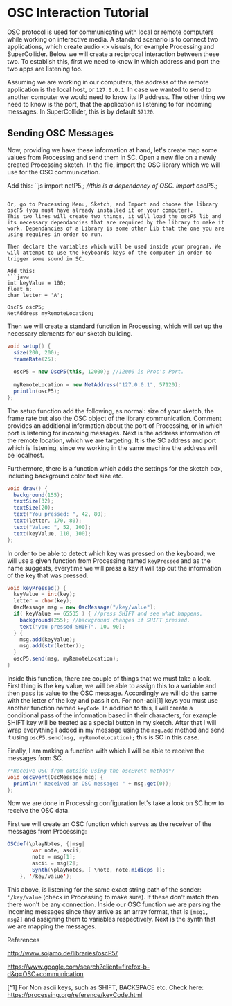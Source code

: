 # OSC Interaction Tutorial
OSC protocol is used for communicating with local or remote computers while working on interactive media. 
A standard scenario is to connect two applications, which create audio <> visuals, for example Processing and SuperCollider.
Below we will create a reciprocal interaction between these two. To establish this, first we need to know in which address and port
the two apps are listening too. 

Assuming we are working in our computers, the address of the remote application is the local host, or `127.0.0.1`.
In case we wanted to send to another computer we would need to know its IP address. 
The other thing we need to know is the port, that the application is listening to for incoming messages. In SuperCollider, this is by default `57120`.

## Sending OSC Messages
Now, providing we have these information at hand, let's create map some values from Processing and send them in SC.
Open a new file on a newly created Processing sketch. In the file, import the OSC library which we will use for the OSC communication.

Add this: 
``js 
import netP5.*; //this is a dependancy of OSC.
import oscP5.*;
```

Or, go to Processing Menu, Sketch, and Import and choose the library oscP5 (you must have already installed it on your computer).
This two lines will create two things, it will load the oscP5 lib and its necessary dependancies that are required by the library to make it work. Dependancies of a Library is some other Lib that the one you are using requires in order to run.

Then declare the variables which will be used inside your program. We will attempt to use the keyboards keys of the computer in order to trigger some sound in SC.

Add this:
```java 
int keyValue = 100;
float m;
char letter = 'A';

OscP5 oscP5;
NetAddress myRemoteLocation;
```

Then we will create a standard function in Processing, which will set up the necessary elements for our sketch building.
```java 
void setup() {
  size(200, 200);
  frameRate(25);
  
  oscP5 = new OscP5(this, 12000); //12000 is Proc's Port.
  
  myRemoteLocation = new NetAddress("127.0.0.1", 57120);
  println(oscP5);
};
```
The setup function add the following, as normal: size of your sketch, the frame rate but also the OSC object of the library communication. Comment provides an additional information about the port of Processing, or in which port is listening for incoming messages.
Next is the address information of the remote location, which we are targeting. It is the SC address and port which is listening, since we working in the same machine the address will be localhost.

Furthermore, there is a function which adds the settings for the sketch box, including background color text size etc.
```java
void draw() {
  background(155);
  textSize(32);
  textSize(20);
  text("You pressed: ", 42, 80);
  text(letter, 170, 80);
  text("Value: ", 52, 100);
  text(keyValue, 110, 100); 
};
```

In order to be able to detect which key was pressed on the keyboard, we will use a given function from Processing named `keyPressed` and as the name suggests, everytime we will press a key it will tap out the information of the key that was pressed.
```java
void keyPressed() {
  keyValue = int(key);
  letter = char(key);
  OscMessage msg = new OscMessage("/key/value");
  if( keyValue == 65535 ) { //press SHIFT and see what happens.
    background(255); //background changes if SHIFT pressed.
    text("you pressed SHIFT", 10, 90);
  } {
    msg.add(keyValue);
    msg.add(str(letter));
  }
  oscP5.send(msg, myRemoteLocation);
}
```
Inside this function, there are couple of things that we must take a look. First thing is the key value, we will be able to assign this to a variable and then pass its value to the OSC message.
Accordingly we will do the same with the letter of the key and pass it on. For non-acii[1] keys you must use another function named `keyCode`.
In addition to this, I will create a conditional pass of the information based in their characters, for example SHIFT key will be treated as a special button in my sketch.
After that I will wrap everything I added in my message using the `msg.add` method and send it using `oscP5.send(msg, myRemoteLocation);` this is SC in this case.

Finally, I am making a function with which I will be able to receive the messages from SC.
```java
/*Receive OSC from outside using the oscEvent method*/
void oscEvent(OscMessage msg) { 
  println(" Received an OSC message: " + msg.get(0));
};
```

Now we are done in Processing configuration let's take a look on SC how to receive the OSC data.

First we will create an OSC function which serves as the receiver of the messages from Processing:
```java
OSCdef(\playNotes, {|msg|
		var note, ascii;
		note = msg[1];
		ascii = msg[2];
		Synth(\playNotes, [ \note, note.midicps ]);
	}, '/key/value');
  ```
  This above, is listening for the same exact string path of the sender: `'/key/value` (check in Processing to make sure). If these don't match then there won't be any connection.
  Inside our OSC function we are parsing the incoming messages since they arrive as an array format, that is `[msg1, msg2]` and assigning them to variables respectively. Next is the synth that we are mapping the messages.

References

<http://www.sojamo.de/libraries/oscP5/>

<https://www.google.com/search?client=firefox-b-d&q=OSC+communication>

[^1] For Non ascii keys, such as SHIFT, BACKSPACE etc. Check here: <https://processing.org/reference/keyCode.html>

